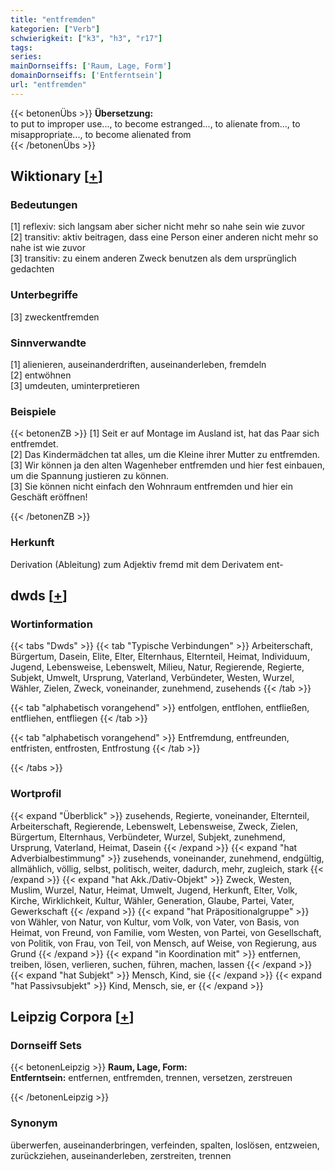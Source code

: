 ```yaml
---
title: "entfremden"
kategorien: ["Verb"]
schwierigkeit: ["k3", "h3", "r17"]
tags:
series:
mainDornseiffs: ['Raum, Lage, Form']
domainDornseiffs: ['Entferntsein']
url: "entfremden"
---
```


{{< betonenÜbs >}}
**Übersetzung:**  
to put to improper use..., to become estranged..., to alienate  from..., to misappropriate..., to become alienated  from  
{{< /betonenÜbs >}}

## Wiktionary [[+](https://de.wiktionary.org/wiki/entfremden)]

### Bedeutungen
[1] reflexiv: sich langsam aber sicher nicht mehr so nahe sein wie zuvor  
[2] transitiv: aktiv beitragen, dass eine Person einer anderen nicht mehr so nahe ist wie zuvor  
[3] transitiv: zu einem anderen Zweck benutzen als dem ursprünglich gedachten  

### Unterbegriffe
[3] zweckentfremden  

### Sinnverwandte
[1] alienieren, auseinanderdriften, auseinanderleben, fremdeln  
[2] entwöhnen  
[3] umdeuten, uminterpretieren  

### Beispiele
{{< betonenZB >}}
[1] Seit er auf Montage im Ausland ist, hat das Paar sich entfremdet.  
[2] Das Kindermädchen tat alles, um die Kleine ihrer Mutter zu entfremden.  
[3] Wir können ja den alten Wagenheber entfremden und hier fest einbauen, um die Spannung justieren zu können.  
[3] Sie können nicht einfach den Wohnraum entfremden und hier ein Geschäft eröffnen!  

{{< /betonenZB >}}
### Herkunft
Derivation (Ableitung) zum Adjektiv fremd mit dem Derivatem ent-  



## dwds [[+](https://www.dwds.de/wb/entfremden)]

### Wortinformation
{{< tabs "Dwds" >}}
{{< tab "Typische Verbindungen" >}}
Arbeiterschaft, Bürgertum, Dasein, Elite, Elter, Elternhaus, Elternteil, Heimat, Individuum, Jugend, Lebensweise, Lebenswelt, Milieu, Natur, Regierende, Regierte, Subjekt, Umwelt, Ursprung, Vaterland, Verbündeter, Westen, Wurzel, Wähler, Zielen, Zweck, voneinander, zunehmend, zusehends
{{< /tab >}}

{{< tab "alphabetisch vorangehend" >}}
entfolgen, entflohen, entfließen, entfliehen, entfliegen
{{< /tab >}}

{{< tab "alphabetisch vorangehend" >}}
Entfremdung, entfreunden, entfristen, entfrosten, Entfrostung
{{< /tab >}}

{{< /tabs >}}

### Wortprofil
{{< expand "Überblick" >}} zusehends, Regierte, voneinander, Elternteil, Arbeiterschaft, Regierende, Lebenswelt, Lebensweise, Zweck, Zielen, Bürgertum, Elternhaus, Verbündeter, Wurzel, Subjekt, zunehmend, Ursprung, Vaterland, Heimat, Dasein {{< /expand >}}
{{< expand "hat Adverbialbestimmung" >}} zusehends, voneinander, zunehmend, endgültig, allmählich, völlig, selbst, politisch, weiter, dadurch, mehr, zugleich, stark {{< /expand >}}
{{< expand "hat Akk./Dativ-Objekt" >}} Zweck, Westen, Muslim, Wurzel, Natur, Heimat, Umwelt, Jugend, Herkunft, Elter, Volk, Kirche, Wirklichkeit, Kultur, Wähler, Generation, Glaube, Partei, Vater, Gewerkschaft {{< /expand >}}
{{< expand "hat Präpositionalgruppe" >}} von Wähler, von Natur, von Kultur, vom Volk, von Vater, von Basis, von Heimat, von Freund, von Familie, vom Westen, von Partei, von Gesellschaft, von Politik, von Frau, von Teil, von Mensch, auf Weise, von Regierung, aus Grund {{< /expand >}}
{{< expand "in Koordination mit" >}} entfernen, treiben, lösen, verlieren, suchen, führen, machen, lassen {{< /expand >}}
{{< expand "hat Subjekt" >}} Mensch, Kind, sie {{< /expand >}}
{{< expand "hat Passivsubjekt" >}} Kind, Mensch, sie, er {{< /expand >}}

## Leipzig Corpora [[+](https://corpora.uni-leipzig.de/en/res?word=entfremden&corpusId=deu_newscrawl-public_2018)]

### Dornseiff Sets
{{< betonenLeipzig >}}
**Raum, Lage, Form:**  
**Entferntsein:** entfernen, entfremden, trennen, versetzen, zerstreuen  

{{< /betonenLeipzig >}}

### Synonym
überwerfen, auseinanderbringen, verfeinden, spalten, loslösen, entzweien, zurückziehen, auseinanderleben, zerstreiten, trennen

